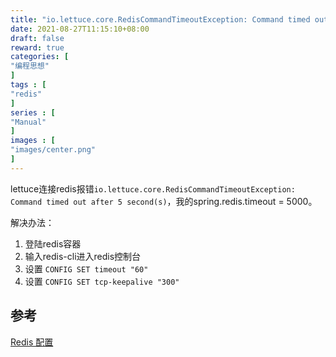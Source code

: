 ```yaml
---
title: "io.lettuce.core.RedisCommandTimeoutException: Command timed out after 5 second(s)"
date: 2021-08-27T11:15:10+08:00
draft: false
reward: true
categories: [
"编程思想"
]
tags : [
"redis"
]
series : [
"Manual"
]
images : [
"images/center.png"
]
---
```


[comment]: <> "# io.lettuce.core.RedisCommandTimeoutException: Command timed out after 5 second&#40;s&#41;"

lettuce连接redis报错`io.lettuce.core.RedisCommandTimeoutException: Command timed out after 5 second(s)`，我的spring.redis.timeout = 5000。

解决办法：

1. 登陆redis容器
2. 输入redis-cli进入redis控制台
3. 设置 `CONFIG SET timeout "60"`
4. 设置 `CONFIG SET tcp-keepalive "300"`

## 参考

[Redis 配置](https://www.runoob.com/redis/redis-conf.html)

